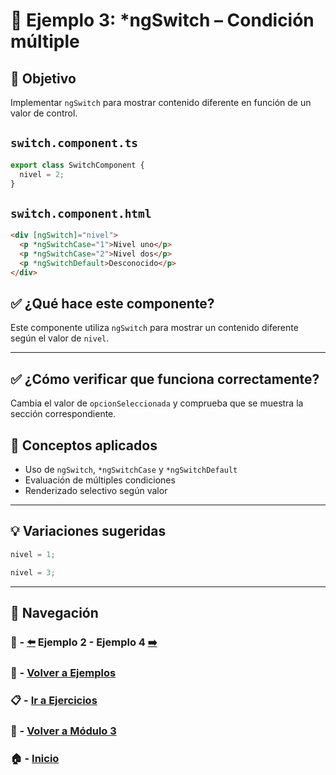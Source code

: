 # 🧪 Ejemplo 3: *ngSwitch – Condición múltiple

## 🎯 Objetivo
Implementar `ngSwitch` para mostrar contenido diferente en función de un valor de control.


## `switch.component.ts`
```ts
export class SwitchComponent {
  nivel = 2;
}
```

## `switch.component.html`
```html
<div [ngSwitch]="nivel">
  <p *ngSwitchCase="1">Nivel uno</p>
  <p *ngSwitchCase="2">Nivel dos</p>
  <p *ngSwitchDefault>Desconocido</p>
</div>
```

## ✅ ¿Qué hace este componente?
Este componente utiliza `ngSwitch` para mostrar un contenido diferente según el valor de `nivel`.

---

## ✅ ¿Cómo verificar que funciona correctamente?

Cambia el valor de `opcionSeleccionada` y comprueba que se muestra la sección correspondiente.


## 🧠 Conceptos aplicados
- Uso de `ngSwitch`, `*ngSwitchCase` y `*ngSwitchDefault`
- Evaluación de múltiples condiciones
- Renderizado selectivo según valor


---

## 💡 Variaciones sugeridas
```ts
nivel = 1;
```
```ts
nivel = 3;
```


---

## 🔁 Navegación

### 🧪 - [⬅️](./Ejemplo_2.md) Ejemplo 2 - Ejemplo 4 [➡️](./Ejemplo_4.md)

### 🧪 - [Volver a Ejemplos](../README.md)

### 📋 - [Ir a Ejercicios](../../Ejercicios/README.md)

### 📘 - [Volver a Módulo 3](../../Modulo_3.md)

### 🏠 - [Inicio](../../../README.md)


